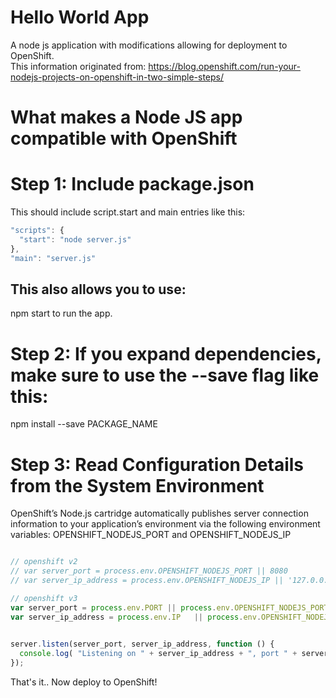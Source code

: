# Hello World App

A node js application with modifications allowing for deployment to OpenShift.  
This information originated from: https://blog.openshift.com/run-your-nodejs-projects-on-openshift-in-two-simple-steps/

# What makes a Node JS app compatible with OpenShift

# Step 1: Include package.json

This should include script.start and main entries like this:

```javascript  
"scripts": {
  "start": "node server.js"
},
"main": "server.js"
```  

## This also allows you to use: ##
npm start to run the app. 

# Step 2: If you expand dependencies, make sure to use the --save flag like this:

npm install --save PACKAGE_NAME

# Step 3: Read Configuration Details from the System Environment

OpenShift’s Node.js cartridge automatically publishes server connection information to your application’s environment via the following environment variables: OPENSHIFT_NODEJS_PORT and OPENSHIFT_NODEJS_IP

```javascript

// openshift v2
// var server_port = process.env.OPENSHIFT_NODEJS_PORT || 8080
// var server_ip_address = process.env.OPENSHIFT_NODEJS_IP || '127.0.0.1'

// openshift v3
var server_port = process.env.PORT || process.env.OPENSHIFT_NODEJS_PORT || 8080
var server_ip_address = process.env.IP   || process.env.OPENSHIFT_NODEJS_IP || '0.0.0.0'

 
server.listen(server_port, server_ip_address, function () {
  console.log( "Listening on " + server_ip_address + ", port " + server_port )
});
```

That's it.. Now deploy to OpenShift!

